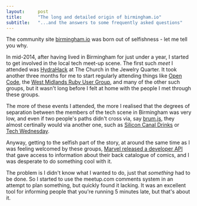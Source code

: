 ```yaml
---
layout:     post
title:      "The long and detailed origin of birmingham.io"
subtitle:   "...and the answers to some frequently asked questions"
---
```


The community site [birmingham.io](http://birmingham.io/) was born out of selfishness - let me tell you why.

In mid-2014, after having lived in Birmingham for just under a year, I started to get involved in the local tech meet-up scene. The first such *meet* I attended was [HydraHack](http://hydrahack.co.uk/) at The Church in the Jewelry Quarter. It took another three months for me to start regularly attending things like [Open Code](http://www.meetup.com/Birmingham-Open-Code/), the [West Midlands Ruby User Group](http://www.meetup.com/West-Midlands-Ruby-User-Group-WMRUG/), and many of the other such groups, but it wasn't long before I felt at home with the people I met through these groups.

The more of these events I attended, the more I realised that the degrees of separation between the members of the tech scene in Birmingham was very low, and even if two people's paths didn't cross via, say [brum.js](https://plus.google.com/communities/101900854499046705651), they almost certinally would via another one, such as [Silicon Canal Drinks](http://www.meetup.com/Brum-Tech-Drinks/) or [Tech Wednesday](http://www.meetup.com/tech-wednesday/).

Anyway, getting to the selfish part of the story, at around the same time as I was feeling welcomed by these groups, [Marvel released a developer API](http://developer.marvel.com/) that gave access to information about their back catalogue of comics, and I was desperate to do something cool with it.

The problem is I didn't know what I wanted to do, just that *something* had to be done. So I started to use the meetup.com comments system in an attempt to plan something, but quickly found it lacking. It was an excellent tool for informing people that you're running 5 minutes late, but that's about it.
